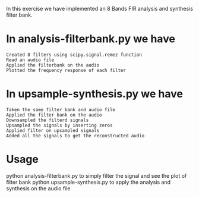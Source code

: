 In this exercise we have implemented an 8 Bands FIR analysis and synthesis filter bank.

# In analysis-filterbank.py we have
	Created 8 filters using scipy.signal.remez function
	Read an audio file
	Applied the filterbank on the audio
	Plotted the frequency response of each filter

# In upsample-synthesis.py we have
	Taken the same filter bank and audio file
	Applied the filter bank on the audio 
	Downsampled the filterd signals
	Upsampled the signals by inserting zeros
	Applied filter on upsampled signals
	Added all the signals to get the reconstructed audio

# Usage
python analysis-filterbank.py to simply filter the signal and see the plot of filter bank
python upsample-synthesis.py to apply the analysis and synthesis on the audio file